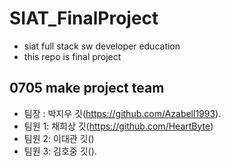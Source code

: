 # SIAT_FinalProject
- siat full stack sw developer education
- this repo is final project 

## 0705 make project team
- 팀장 : 박지우  깃(https://github.com/Azabell1993). 
- 팀원 1: 채희상 깃(https://github.com/HeartByte) 
- 팀원 2: 이대관 깃() 
- 팀원 3: 김호중 깃(). 
